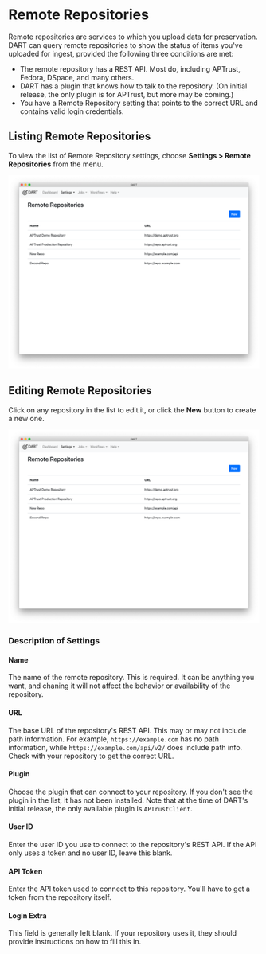 # Remote Repositories

Remote repositories are services to which you upload data for preservation. DART can query remote repositories to show the status of items you've uploaded for ingest, provided the following three conditions are met:

* The remote repository has a REST API. Most do, including APTrust, Fedora, DSpace, and many others.
* DART has a plugin that knows how to talk to the repository. (On initial release, the only plugin is for APTrust, but more may be coming.)
* You have a Remote Repository setting that points to the correct URL and contains valid login credentials.

## Listing Remote Repositories

To view the list of Remote Repository settings, choose __Settings &gt; Remote Repositories__ from the menu.

![List of Remote Repositories](/img/settings/remote_repositories/list.png)

## Editing Remote Repositories

Click on any repository in the list to edit it, or click the __New__ button to create a new one.

![Editing a Remote Repository](/img/settings/remote_repositories/list.png)

### Description of Settings

#### Name

The name of the remote repository. This is required. It can be anything you want, and chaning it will not affect the behavior or availability of the repository.

#### URL

The base URL of the repository's REST API. This may or may not include path information. For example, `https://example.com` has no path information, while `https://example.com/api/v2/` does include path info. Check with your repository to get the correct URL.

#### Plugin

Choose the plugin that can connect to your repository. If you don't see the plugin in the list, it has not been installed. Note that at the time of DART's initial release, the only available plugin is `APTrustClient`.

#### User ID

Enter the user ID you use to connect to the repository's REST API. If the API only uses a token and no user ID, leave this blank.

#### API Token

Enter the API token used to connect to this repository. You'll have to get a token from the repository itself.

#### Login Extra

This field is generally left blank. If your repository uses it, they should provide instructions on how to fill this in.